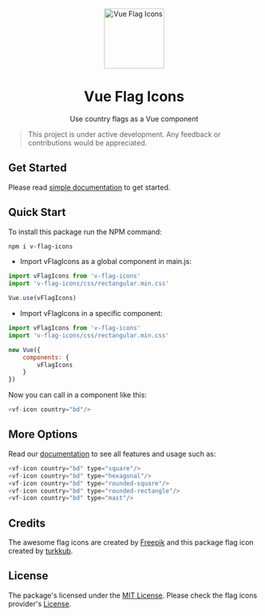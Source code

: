 <p align="center">
  <br>
  <a href="https://vficons.netlify.com">
    <img alt="Vue Flag Icons" src="https://user-images.githubusercontent.com/13184472/70064547-ef1bfd00-1613-11ea-81a4-c40498b993b5.png" width="120"/>
  </a>
</p>
<h1 align="center">Vue Flag Icons</h1>
<p align="center">
Use country flags as a Vue component
</p>

> This project is under active development. Any feedback or contributions would be appreciated.

## Get Started
Please read [simple documentation](https://vficons.netlify.com) to get started.

## Quick Start
To install this package run the NPM command:

```bash
npm i v-flag-icons
```
* Import vFlagIcons as a global component in main.js:

```javascript
import vFlagIcons from 'v-flag-icons'
import 'v-flag-icons/css/rectangular.min.css'

Vue.use(vFlagIcons)
```

* Import vFlagIcons in a specific component:

```javascript
import vFlagIcons from 'v-flag-icons'
import 'v-flag-icons/css/rectangular.min.css'

new Vue({
    components: {
        vFlagIcons
    }
})
```

Now you can call in a component like this:
```javascript
<vf-icon country="bd"/>
```

## More Options
Read our [documentation](https://vficons.netlify.com) to see all features and usage such as:

```javascript
<vf-icon country="bd" type="square"/>
<vf-icon country="bd" type="hexagonal"/>
<vf-icon country="bd" type="rounded-square"/>
<vf-icon country="bd" type="rounded-rectangle"/>
<vf-icon country="bd" type="mast"/>
```

## Credits
The awesome flag icons are created by [Freepik](https://www.flaticon.com/authors/freepik) and this package flag icon created by [turkkub](https://www.flaticon.com/authors/turkkub).

## License
The package's licensed under the [MIT License](https://github.com/mdobydullah/v-flag-icons/blob/master/LICENSE). Please check the flag icons provider's [License](https://profile.flaticon.com/license/free).
